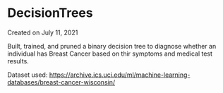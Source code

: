 # DecisionTrees

Created on July 11, 2021

Built, trained, and pruned a binary decision tree to diagnose whether an individual has Breast Cancer based on thir symptoms and medical test results.

Dataset used: https://archive.ics.uci.edu/ml/machine-learning-databases/breast-cancer-wisconsin/
